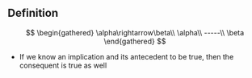 ## Definition

$$
\begin{gathered}
\alpha\rightarrow\beta\\
\alpha\\
-----\\
\beta
\end{gathered}
$$

- If we know an implication and its antecedent to be true, then the consequent is true as well
